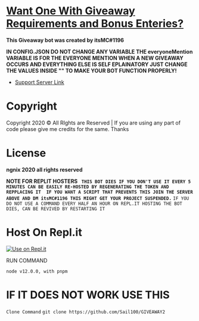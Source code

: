 # [Want One With Giveaway Requirements and Bonus Enteries?](https://github.com/Sail100/GIVEAWAY2)

**This Giveaway bot was created by itsMC#1196**

**IN CONFIG.JSON DO NOT CHANGE ANY VARIABLE THE everyoneMention VARIABLE IS FOR THE EVERYONE MENTION WHEN A NEW GIVEAWAY OCCURS AND EVERYTHING ELSE IS SELF EPLAINATORY JUST CHANGE THE VALUES 
INSIDE "" TO MAKE YOUR BOT FUNCTION PROPERLY!**
- [Support Server Link](https://discord.gg/H8RUUYZDK4)
# Copyright 
Copyright 2020 © All RIghts are Reserved | If you are using any part of code please give me credits for the same. Thanks

# License
**ngnix 2020 all rights reserved**

**NOTE FOR REPLIT HOSTERS 
`` THIS BOT DIES IF YOU DON'T USE IT EVERY 5 MINUTES CAN BE EASILY RE-HOSTED BY REGENERATING THE TOKEN AND REPPLACING IT 
IF YOU WANT A SCRIPT THAT PREVENTS THIS JOIN THE SERVER ABOVE AND DM itsMC#1196 THIS MIGHT GET YOUR PROJECT SUSPENDED.``**
``IF YOU DO NOT USE A COMMAND EVERY HALF AN HOUR ON REPL.IT HOSTING THE BOT DIES, CAN BE REVIVED BY RESTARTING IT``

# Host On Repl.it
[![Use on Repl.it](https://repl.it/badge/github/sail100/GiveawayBot)](https://repl.it/github/Sail100/GIVEAWAY2)

RUN COMMAND

`node v12.0.0, with pnpm`

# IF IT DOES NOT WORK USE THIS
``Clone Command``
``git clone https://github.com/Sail100/GIVEAWAY2``
